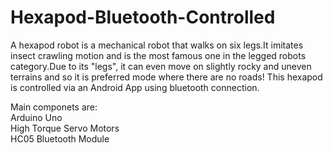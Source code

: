 # Hexapod-Bluetooth-Controlled
A hexapod robot is a mechanical robot that walks on six legs.It imitates insect crawling motion and is the most famous one in the legged robots category.Due to its "legs", it can even move on slightly rocky and uneven terrains and so it is preferred mode where there are no roads!
This hexapod is controlled via an Android App using bluetooth connection.

Main componets are:\
Arduino Uno\
High Torque Servo Motors\
HC05 Bluetooth Module
